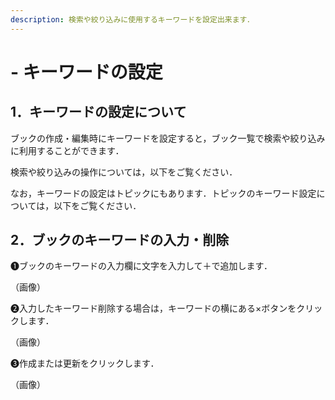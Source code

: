 ```yaml
---
description: 検索や絞り込みに使用するキーワードを設定出来ます．
---
```


# - キーワードの設定

## 1．キーワードの設定について

ブックの作成・編集時にキーワードを設定すると，ブック一覧で検索や絞り込みに利用することができます．

検索や絞り込みの操作については，以下をご覧ください．



なお，キーワードの設定はトピックにもあります．トピックのキーワード設定については，以下をご覧ください．



## 2．ブックのキーワードの入力・削除

❶ブックのキーワードの入力欄に文字を入力して＋で追加します．

（画像）

❷入力したキーワード削除する場合は，キーワードの横にある×ボタンをクリックします．

（画像）

❸作成または更新をクリックします． 

（画像）
